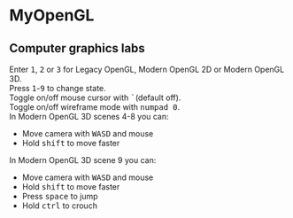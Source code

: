 # MyOpenGL
## Computer graphics labs
Enter <kbd>1</kbd>, <kbd>2</kbd> or <kbd>3</kbd> for Legacy OpenGL, Modern OpenGL 2D or Modern OpenGL 3D.
<br>
Press <kbd>1</kbd>-<kbd>9</kbd> to change state.
<br>
Toggle on/off mouse cursor with <kbd>`</kbd>(default off).
<br>
Toggle on/off wireframe mode with <kbd>numpad 0</kbd>.
<br>
In Modern OpenGL 3D scenes 4-8 you can:
<ul>
<li>Move camera with <kbd>W</kbd><kbd>A</kbd><kbd>S</kbd><kbd>D</kbd> and mouse</li>
<li>Hold <kbd>shift</kbd> to move faster</li>
</ul>
In Modern OpenGL 3D scene 9 you can:
<ul>
<li>Move camera with <kbd>W</kbd><kbd>A</kbd><kbd>S</kbd><kbd>D</kbd> and mouse</li>
<li>Hold <kbd>shift</kbd> to move faster</li>
<li>Press <kbd>space</kbd> to jump</li>
<li>Hold <kbd>ctrl</kbd> to crouch</li>
</ul>
